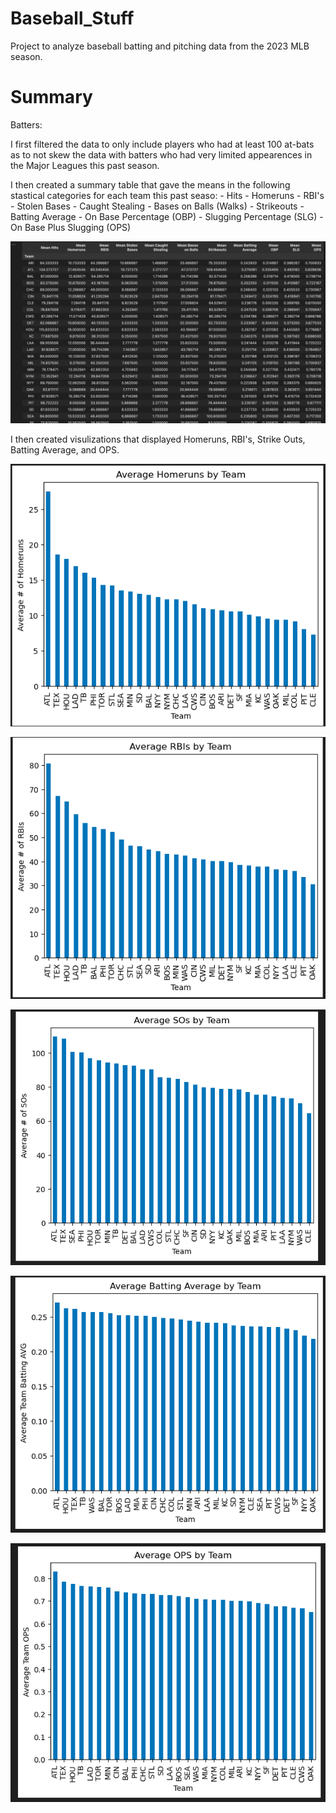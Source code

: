 # Baseball_Stuff
Project to analyze baseball batting and pitching data from the 2023 MLB season.

# Summary

Batters:

I first filtered the data to only include players who had at least 100 at-bats as to not skew the data with batters who had very limited appearences in the Major Leagues this past season.

I then created a summary table that gave the means in the following stastical categories for each team this past seaso:
    - Hits
    - Homeruns
    - RBI's
    - Stolen Bases
    - Caught Stealing
    - Bases on Balls (Walks)
    - Strikeouts
    - Batting Average
    - On Base Percentage (OBP)
    - Slugging Percentage (SLG)
    - On Base Plus Slugging (OPS)

![alt text](<Screen Shot 2024-03-03 at 12.10.39 PM.png>)

I then created visulizations that displayed Homeruns, RBI's, Strike Outs, Batting Average, and OPS.

![alt text](<Screen Shot 2024-03-03 at 12.19.19 PM.png>)

![alt text](<Screen Shot 2024-03-03 at 12.19.50 PM.png>)

![alt text](<Screen Shot 2024-03-03 at 12.20.12 PM.png>)

![alt text](<Screen Shot 2024-03-03 at 12.20.31 PM.png>)

![alt text](<Screen Shot 2024-03-03 at 12.21.41 PM.png>)